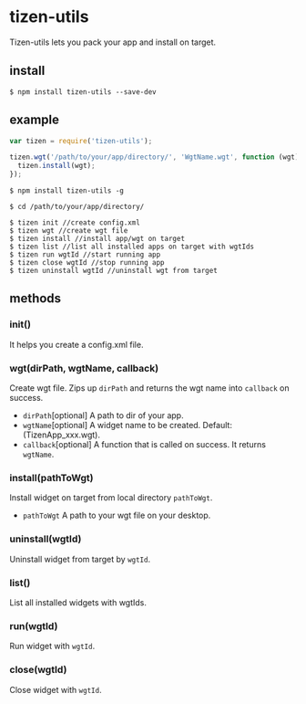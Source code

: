 # tizen-utils

Tizen-utils lets you pack your app and install on target.

## install

```
$ npm install tizen-utils --save-dev
```

## example

```javascript
var tizen = require('tizen-utils');

tizen.wgt('/path/to/your/app/directory/', 'WgtName.wgt', function (wgt) {
  tizen.install(wgt);
});

```

```
$ npm install tizen-utils -g

$ cd /path/to/your/app/directory/

$ tizen init //create config.xml
$ tizen wgt //create wgt file
$ tizen install //install app/wgt on target
$ tizen list //list all installed apps on target with wgtIds
$ tizen run wgtId //start running app
$ tizen close wgtId //stop running app
$ tizen uninstall wgtId //uninstall wgt from target

```

## methods

### init()

It helps you create a config.xml file.


### wgt(dirPath, wgtName, callback)

Create wgt file. Zips up `dirPath` and returns
the wgt name into `callback` on success.

* `dirPath`[optional] A path to dir of your app.
* `wgtName`[optional] A widget name to be created. Default: (TizenApp_xxx.wgt).
* `callback`[optional] A function that is called on success. It returns `wgtName`.


### install(pathToWgt)

Install widget on target from local directory `pathToWgt`.

* `pathToWgt` A path to your wgt file on your desktop.


### uninstall(wgtId)

Uninstall widget from target by `wgtId`.


### list()

List all installed widgets with wgtIds.


### run(wgtId)

Run widget with `wgtId`.


### close(wgtId)

Close widget with `wgtId`.
